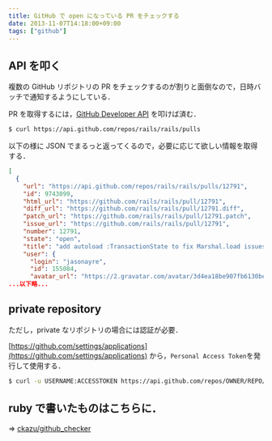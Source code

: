 ```yaml
---
title: GitHub で open になっている PR をチェックする
date: 2013-11-07T14:18:00+09:00
tags: ["github"]
---
```


## API を叩く

複数の GitHub リポジトリの PR をチェックするのが割りと面倒なので，日時バッチで通知するようにしている．

PR を取得するには，[GitHub Developer API](http://developer.github.com/v3/pulls/#list-pull-requests) を叩けば済む．

```sh
$ curl https://api.github.com/repos/rails/rails/pulls
```

以下の様に JSON でまるっと返ってくるので，必要に応じて欲しい情報を取得する．

```json
[
  {
    "url": "https://api.github.com/repos/rails/rails/pulls/12791",
    "id": 9743099,
    "html_url": "https://github.com/rails/rails/pull/12791",
    "diff_url": "https://github.com/rails/rails/pull/12791.diff",
    "patch_url": "https://github.com/rails/rails/pull/12791.patch",
    "issue_url": "https://github.com/rails/rails/pull/12791",
    "number": 12791,
    "state": "open",
    "title": "add autoload :TransactionState to fix Marshal.load issues",
    "user": {
      "login": "jasonayre",
      "id": 155084,
      "avatar_url": "https://2.gravatar.com/avatar/3d4ea18be907fb6130be9749ec336cd6?d=https%3A%2F%2Fidenticons.github.com%2Faf5a6968d0d85aa4ea4af86409d642a0.png&r=x",
...以下略...
```

## private repository

ただし，private なリポジトリの場合には認証が必要．

[https://github.com/settings/applications](https://github.com/settings/applications) から，`Personal Access Token`を発行して使用する．

```sh
$ curl -u USERNAME:ACCESSTOKEN https://api.github.com/repos/OWNER/REPO/pulls
```

## ruby で書いたものはこちらに．

=> [ckazu/github_checker](https://github.com/ckazu/github_checker)
